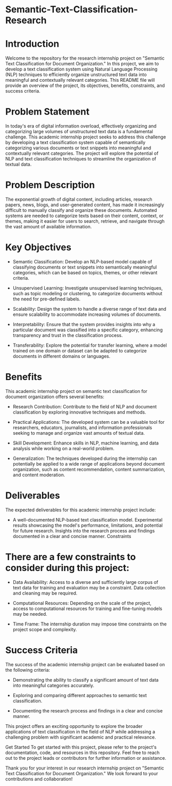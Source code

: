 # Semantic-Text-Classification-Research

# Introduction
Welcome to the repository for the research internship project on "Semantic Text Classification for Document Organization." In this project, we aim to develop a text classification system using Natural Language Processing (NLP) techniques to efficiently organize unstructured text data into meaningful and contextually relevant categories. This README file will provide an overview of the project, its objectives, benefits, constraints, and success criteria.

# Problem Statement
In today's era of digital information overload, effectively organizing and categorizing large volumes of unstructured text data is a fundamental challenge. This academic internship project seeks to address this challenge by developing a text classification system capable of semantically categorizing various documents or text snippets into meaningful and contextually relevant categories. The project will explore the potential of NLP and text classification techniques to streamline the organization of textual data.

# Problem Description
The exponential growth of digital content, including articles, research papers, news, blogs, and user-generated content, has made it increasingly difficult to manually classify and organize these documents. Automated systems are needed to categorize texts based on their content, context, or themes, making it easier for users to search, retrieve, and navigate through the vast amount of available information.

# Key Objectives
* Semantic Classification: Develop an NLP-based model capable of classifying documents or text snippets into semantically meaningful categories, which can be based on topics, themes, or other relevant criteria.

- Unsupervised Learning: Investigate unsupervised learning techniques, such as topic modeling or clustering, to categorize documents without the need for pre-defined labels.

- Scalability: Design the system to handle a diverse range of text data and ensure scalability to accommodate increasing volumes of documents.

- Interpretability: Ensure that the system provides insights into why a particular document was classified into a specific category, enhancing transparency and trust in the classification process.

- Transferability: Explore the potential for transfer learning, where a model trained on one domain or dataset can be adapted to categorize documents in different domains or languages.

# Benefits
This academic internship project on semantic text classification for document organization offers several benefits:

- Research Contribution: Contribute to the field of NLP and document classification by exploring innovative techniques and methods.

- Practical Applications: The developed system can be a valuable tool for researchers, educators, journalists, and information professionals seeking to manage and organize vast amounts of textual data.

- Skill Development: Enhance skills in NLP, machine learning, and data analysis while working on a real-world problem.

- Generalization: The techniques developed during the internship can potentially be applied to a wide range of applications beyond document organization, such as content recommendation, content summarization, and content moderation.

# Deliverables
The expected deliverables for this academic internship project include:

- A well-documented NLP-based text classification model.
Experimental results showcasing the model's performance, limitations, and potential for future research.
Insights into the research process and findings documented in a clear and concise manner.
Constraints

# There are a few constraints to consider during this project:

- Data Availability: Access to a diverse and sufficiently large corpus of text data for training and evaluation may be a constraint. Data collection and cleaning may be required.

- Computational Resources: Depending on the scale of the project, access to computational resources for training and fine-tuning models may be needed.

- Time Frame: The internship duration may impose time constraints on the project scope and complexity.

# Success Criteria
The success of the academic internship project can be evaluated based on the following criteria:

- Demonstrating the ability to classify a significant amount of text data into meaningful categories accurately.

- Exploring and comparing different approaches to semantic text classification.

- Documenting the research process and findings in a clear and concise manner.

This project offers an exciting opportunity to explore the broader applications of text classification in the field of NLP while addressing a challenging problem with significant academic and practical relevance.

Get Started
To get started with this project, please refer to the project's documentation, code, and resources in this repository. Feel free to reach out to the project leads or contributors for further information or assistance.

Thank you for your interest in our research internship project on "Semantic Text Classification for Document Organization." We look forward to your contributions and collaboration!
